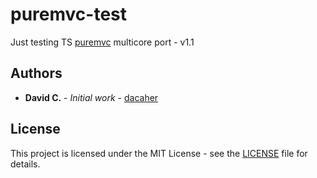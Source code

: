 # puremvc-test

Just testing TS [puremvc](https://github.com/PureMVC/puremvc-typescript-multicore-framework) multicore port - v1.1

## Authors

* **David C.** - *Initial work* - [dacaher](https://github.com/dacaher)

## License

This project is licensed under the MIT License - see the [LICENSE](LICENSE) file for details.